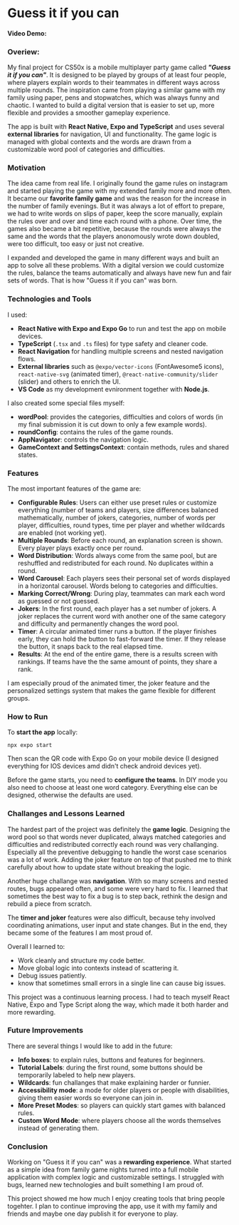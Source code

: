 # Guess it if you can
#### Video Demo:  <URL HERE>
### Overiew:
My final project for CS50x is a mobile multiplayer party game called ***"Guess it if you can"***. It is designed to be played by groups of at least four people, where players explain words to their teammates in different ways across multiple rounds. The inspiration came from playing a similar game with my family using paper, pens and stopwatches, which was always funny and chaotic. I wanted to build a digital version that is easier to set up, more flexible and provides a smoother gameplay experience.

The app is built with **React Native, Expo and TypeScript** and uses several **external libraries** for navigation, UI and functionality. The game logic is managed with global contexts and the words are drawn from a customizable word pool of categories and difficulties.

### Motivation
The idea came from real life. I originally found the game rules on instagram and started playing the game with my extended family more and more often. It became our **favorite family game** and was the reason for the increase in the number of family evenings. But it was always a lot of effort to prepare, we had to write words on slips of paper, keep the score manually, explain the rules over and over and time each round with a phone. Over time, the games also became a bit repetitive, because the rounds were always the same and the words that the players anonomously wrote down doubled, were too difficult, too easy or just not creative.

I expanded and developed the game in many different ways and built an app to solve all these problems. With a digital version we could customize the rules, balance the teams automatically and always have new fun and fair sets of words. That is how "Guess it if you can" was born.

### Technologies and Tools
I used:
- **React Native with Expo and Expo Go** to run and test the app on mobile devices.
- **TypeScript** (`.tsx` and `.ts` files) for type safety and cleaner code.
- **React Navigation** for handling multiple screens and nested navigation flows.
- **External libraries** such as `@expo/vector-icons` (FontAwesome5 icons), `react-native-svg` (animated timer), `@react-native-community/slider` (slider) and others to enrich the UI.
- **VS Code** as my development evnironment together with **Node.js**.

I also created some special files myself:
- **wordPool**: provides the categories, difficulties and colors of words (in my final submission it is cut down to only a few example words).
- **roundConfig**: contains the rules of the game rounds.
- **AppNavigator**: controls the navigation logic.
- **GameContext and SettingsContext**: contain methods, rules and shared states.

### Features
The most important features of the game are:
- **Configurable Rules**: Users can either use preset rules or customize everything (number of teams and players, size differences balanced mathematically, number of jokers, categories, number of words per player, difficulties, round types, time per player and whether wildcards are enabled (not working yet).
- **Multiple Rounds**: Before each round, an explanation screen is shown. Every player plays exactly once per round.
- **Word Distribution**: Words always come from the same pool, but are reshuffled and redistributed for each round. No duplicates within a round.
- **Word Carousel**: Each players sees their personal set of words displayed in a horizontal carousel. Words belong to categories and difficulties.
- **Marking Correct/Wrong**: During play, teammates can mark each word as guessed or not guessed.
- **Jokers**: In the first round, each player has a set number of jokers. A joker replaces the current word with another one of the same category and difficulty and permanently changes the word pool.
- **Timer**: A circular animated timer runs a button. If the player finishes early, they can hold the button to fast-forward the timer. If they release the button, it snaps back to the real elapsed time.
- **Results**: At the end of the entire game, there is a results screen with rankings. If teams have the the same amount of points, they share a rank.

I am especially proud of the animated timer, the joker feature and the personalized settings system that makes the game flexible for different groups.

### How to Run
To **start the app** locally:
```
npx expo start
```
Then scan the QR code with Expo Go on your mobile device (I designed everything for IOS devices amd didn't check android devices yet).

Before the game starts, you need to **configure the teams**. In DIY mode you also need to choose at least one word category. Everything else can be designed, otherwise the defaults are used.

### Challanges and Lessons Learned
The hardest part of the project was definitely the **game logic**. Designing the word pool so that words never duplicated, always matched categories and difficulties and redistributed correctly each round was very challanging. Especially all the preventive debugging to handle the worst case scenarios was a lot of work. Adding the joker feature on top of that pushed me to think carefully about how to update state without breaking the logic.

Another huge challange was **navigation**. With so many screens and nested routes, bugs appeared often, and some were very hard to fix. I learned that sometimes the best way to fix a bug is to step back, rethink the design and rebuild a piece from scratch.

The **timer and joker** features were also difficult, because tehy involved coordinating animations, user input and state changes. But in the end, they became some of the features I am most proud of.

Overall I learned to:
- Work cleanly and structure my code better.
- Move global logic into contexts instead of scattering it.
- Debug issues patiently.
- know that sometimes small errors in a single line can cause big issues.

This project was a continuous learning process. I had to teach myself React Native, Expo and Type Script along the way, which made it both harder and more rewarding.

### Future Improvements
There are several things I would like to add in the future:
- **Info boxes**: to explain rules, buttons and features for beginners.
- **Tutorial Labels**: during the first round, some buttons should be temporarily labeled to help new players.
- **Wildcards**: fun challanges that make explaining harder or funnier.
- **Accessibility mode**: a mode for older players or people with disabilities, giving them easier words so everyone can join in.
- **More Preset Modes**: so players can quickly start games with balanced rules.
- **Custom Word Mode**: where players choose all the words themselves instead of generating them.

### Conclusion
Working on "Guess it if you can" was a **rewarding experience**. What started as a simple idea from family game nights turned into a full mobile application with complex logic and customizable settings. I struggled with bugs, learned new technologies and built something I am proud of.

This project showed me how much I enjoy creating tools that bring people togehter. I plan to continue improving the app, use it with my family and friends and maybe one day publish it for everyone to play.
